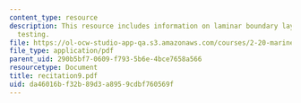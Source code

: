 ```yaml
---
content_type: resource
description: This resource includes information on laminar boundary layers, and model
  testing.
file: https://ol-ocw-studio-app-qa.s3.amazonaws.com/courses/2-20-marine-hydrodynamics-13-021-spring-2005/da46016bf32b89d3a8959cdbf760569f_recitation9.pdf
file_type: application/pdf
parent_uid: 290b5bf7-0609-f793-5b6e-4bce7658a566
resourcetype: Document
title: recitation9.pdf
uid: da46016b-f32b-89d3-a895-9cdbf760569f
---
```

